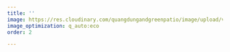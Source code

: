 ```yaml
---
title: ''
image: https://res.cloudinary.com/quangdungandgreenpatio/image/upload/v1575693109/posts/4_vsjxzm.png
image_optimization: q_auto:eco
order: 2

---
```

